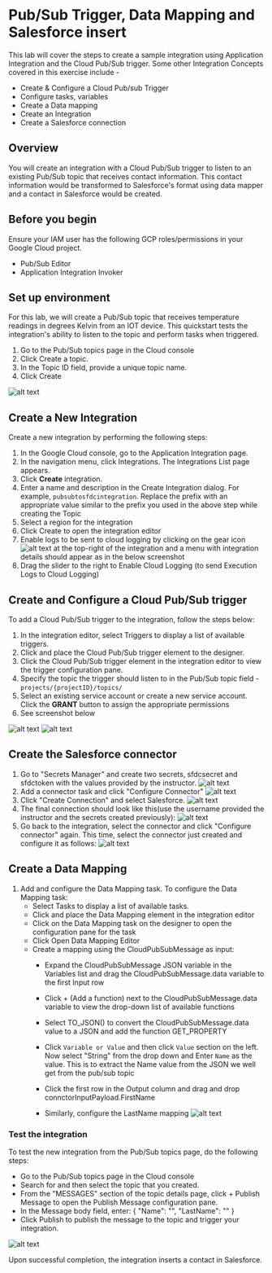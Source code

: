 # Pub/Sub Trigger, Data Mapping and Salesforce insert

This lab will cover the steps to create a sample integration using Application Integration and the Cloud Pub/Sub trigger. Some other Integration Concepts covered in this exercise include -
- Create & Configure a Cloud Pub/sub Trigger
- Configure tasks, variables
- Create a Data mapping
- Create an Integration
- Create a Salesforce connection

## Overview

You will create an integration with a Cloud Pub/Sub trigger to listen to an existing Pub/Sub topic that receives contact information. This contact information would be transformed to Salesforce's format using data mapper and a contact in Salesforce would be created. 

## Before you begin

Ensure your IAM user has the following GCP roles/permissions in your Google Cloud project.
- Pub/Sub Editor
- Application Integration Invoker

## Set up environment

For this lab, we will create a Pub/Sub topic that receives temperature readings in degrees Kelvin from an IOT device. This quickstart tests the integration's ability to listen to the topic and perform tasks when triggered.
1.  Go to the Pub/Sub topics page in the Cloud console
2.  Click Create a topic. 
3.  In the Topic ID field, provide a unique topic name.
4.  Click Create

![alt text](images/pubsubtopic.png)

## Create a New Integration

Create a new integration by  performing the following steps:

1. In the Google Cloud console, go to the Application Integration page.
2. In the navigation menu, click Integrations. The Integrations List page appears.
3. Click **Create** integration.
4. Enter a name and description in the Create Integration dialog. For example, `pubsubtosfdcintegration`. Replace the prefix with an appropriate value similar to the prefix you used in the above step while creating the Topic
5. Select a region for the integration
6. Click Create to open the integration editor
7. Enable logs to be sent to cloud logging by clicking on the gear icon ![alt text](images/gear_icon.png) at the top-right of the integration and a menu with integration details should appear as in the below screenshot
8. Drag the slider to the right to Enable Cloud Logging (to send Execution Logs to Cloud Logging)

## Create and Configure a Cloud Pub/Sub trigger

To add a Cloud Pub/Sub trigger to the integration, follow the steps below:
1. In the integration editor, select Triggers to display a list of available triggers.
2. Click and place the Cloud Pub/Sub trigger element to the designer.
3. Click the Cloud Pub/Sub trigger element in the integration editor to view the trigger configuration pane.
4. Specify the topic the trigger should listen to in the Pub/Sub topic field - `projects/{projectID}/topics/`
5. Select an existing service account or create a new service account. Click the **GRANT** button to assign the appropriate permissions
6. See screenshot below

![alt text](images/pubsubtrigger.png)
![alt text](images/configurepubsubtrigger.png)

## Create the Salesforce connector

1. Go to "Secrets Manager" and create two secrets, sfdcsecret and sfdctoken with the values provided by the instructor.
![alt text](images/createsecret.png)
2. Add a connector task and click "Configure Connector"
![alt text](images/configureconnector.png)
3. Click "Create Connection" and select Salesforce.
![alt text](images/createconnection.png)
4. The final connection should look like this(use the username provided the instructor and the secrets created previously):
![alt text](images/connectiondetails.png)
5. Go back to the integration, select the connector and click "Configure connector" again. This time, select the connector just created and configure it as follows:
![alt text](images/connectorconfig.png)

## Create a Data Mapping

1. Add and configure the Data Mapping task. To configure the Data Mapping task:
    - Select Tasks to display a list of available tasks.
    - Click and place the Data Mapping element in the integration editor
    - Click on the Data Mapping task on the designer to open the configuration pane for the task
    - Click Open Data Mapping Editor
    - Create a mapping using the CloudPubSubMessage as input:
      - Expand the CloudPubSubMessage JSON variable in the Variables list and drag the CloudPubSubMessage.data variable to the first Input row
      - Click + (Add a function) next to the CloudPubSubMessage.data variable to view the drop-down list of available functions
      - Select TO_JSON() to convert the CloudPubSubMessage.data value to a JSON and add the function GET_PROPERTY
      - Click `Variable or Value` and then click `Value` section on the left. Now select "String" from the drop down and Enter `Name` as the value. This is to extract the Name value from the JSON we well get from the pub/sub topic
        
      - Click the first row in the Output column and drag and drop connctorInputPayload.FirstName
      - Similarly, configure the LastName mapping
![alt text](images/datamapping.png)


### Test the integration
To test the new integration from the Pub/Sub topics page, do the following steps:
- Go to the Pub/Sub topics page in the Cloud console
- Search for and then select the topic that you created.
- From the "MESSAGES" section of the topic details page, click + Publish Message to open the Publish Message configuration pane.
- In the Message body field, enter:
  {
    "Name": "<yourfirstname>",
    "LastName": "<yourlastname>"
  }
- Click Publish to publish the message to the topic and trigger your integration.

![alt text](images/pubsubtest.png)

Upon successful completion, the integration inserts a contact in Salesforce.


